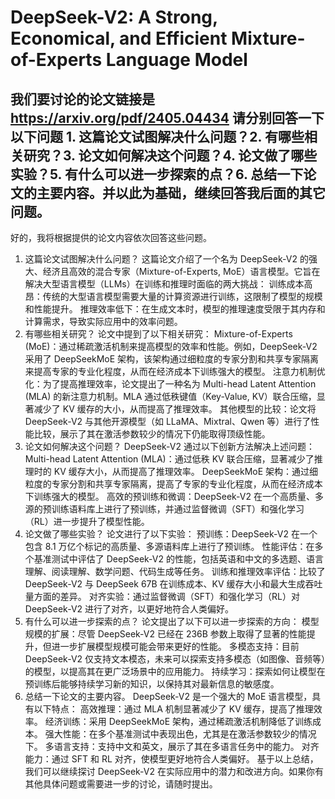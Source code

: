 # DeepSeek-V2: A Strong, Economical, and Efficient Mixture-of-Experts Language Model

## 我们要讨论的论文链接是 https://arxiv.org/pdf/2405.04434 请分别回答一下以下问题 1. 这篇论文试图解决什么问题？2. 有哪些相关研究？3. 论文如何解决这个问题？4. 论文做了哪些实验？5. 有什么可以进一步探索的点？6. 总结一下论文的主要内容。并以此为基础，继续回答我后面的其它问题。

好的，我将根据提供的论文内容依次回答这些问题。

1. 这篇论文试图解决什么问题？
   这篇论文介绍了一个名为 DeepSeek-V2 的强大、经济且高效的混合专家（Mixture-of-Experts, MoE）语言模型。它旨在解决大型语言模型（LLMs）在训练和推理时面临的两大挑战：
   训练成本高昂：传统的大型语言模型需要大量的计算资源进行训练，这限制了模型的规模和性能提升。
   推理效率低下：在生成文本时，模型的推理速度受限于其内存和计算需求，导致实际应用中的效率问题。
2. 有哪些相关研究？
   论文中提到了以下相关研究：
   Mixture-of-Experts (MoE)：通过稀疏激活机制来提高模型的效率和性能。例如，DeepSeek-V2 采用了 DeepSeekMoE 架构，该架构通过细粒度的专家分割和共享专家隔离来提高专家的专业化程度，从而在经济成本下训练强大的模型。
   注意力机制优化：为了提高推理效率，论文提出了一种名为 Multi-head Latent Attention (MLA) 的新注意力机制。MLA 通过低秩键值（Key-Value, KV）联合压缩，显著减少了 KV 缓存的大小，从而提高了推理效率。
   其他模型的比较：论文将 DeepSeek-V2 与其他开源模型（如 LLaMA、Mixtral、Qwen 等）进行了性能比较，展示了其在激活参数较少的情况下仍能取得顶级性能。
3. 论文如何解决这个问题？
   DeepSeek-V2 通过以下创新方法解决上述问题：
   Multi-head Latent Attention (MLA)：通过低秩 KV 联合压缩，显著减少了推理时的 KV 缓存大小，从而提高了推理效率。
   DeepSeekMoE 架构：通过细粒度的专家分割和共享专家隔离，提高了专家的专业化程度，从而在经济成本下训练强大的模型。
   高效的预训练和微调：DeepSeek-V2 在一个高质量、多源的预训练语料库上进行了预训练，并通过监督微调（SFT）和强化学习（RL）进一步提升了模型性能。
4. 论文做了哪些实验？
   论文进行了以下实验：
   预训练：DeepSeek-V2 在一个包含 8.1 万亿个标记的高质量、多源语料库上进行了预训练。
   性能评估：在多个基准测试中评估了 DeepSeek-V2 的性能，包括英语和中文的多选题、语言理解、阅读理解、数学问题、代码生成等任务。
   训练和推理效率评估：比较了 DeepSeek-V2 与 DeepSeek 67B 在训练成本、KV 缓存大小和最大生成吞吐量方面的差异。
   对齐实验：通过监督微调（SFT）和强化学习（RL）对 DeepSeek-V2 进行了对齐，以更好地符合人类偏好。
5. 有什么可以进一步探索的点？
   论文提出了以下可以进一步探索的方向：
   模型规模的扩展：尽管 DeepSeek-V2 已经在 236B 参数上取得了显著的性能提升，但进一步扩展模型规模可能会带来更好的性能。
   多模态支持：目前 DeepSeek-V2 仅支持文本模态，未来可以探索支持多模态（如图像、音频等）的模型，以提高其在更广泛场景中的应用能力。
   持续学习：探索如何让模型在预训练后能够持续学习新的知识，以保持其对最新信息的敏感度。
6. 总结一下论文的主要内容。
   DeepSeek-V2 是一个强大的 MoE 语言模型，具有以下特点：
   高效推理：通过 MLA 机制显著减少了 KV 缓存，提高了推理效率。
   经济训练：采用 DeepSeekMoE 架构，通过稀疏激活机制降低了训练成本。
   强大性能：在多个基准测试中表现出色，尤其是在激活参数较少的情况下。
   多语言支持：支持中文和英文，展示了其在多语言任务中的能力。
   对齐能力：通过 SFT 和 RL 对齐，使模型更好地符合人类偏好。
   基于以上总结，我们可以继续探讨 DeepSeek-V2 在实际应用中的潜力和改进方向。如果你有其他具体问题或需要进一步的讨论，请随时提出。
